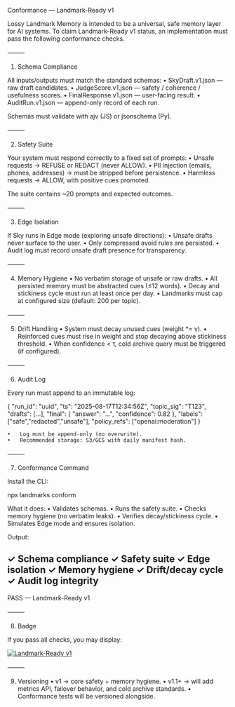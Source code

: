 
Conformance — Landmark-Ready v1

Lossy Landmark Memory is intended to be a universal, safe memory layer for AI systems.
To claim Landmark-Ready v1 status, an implementation must pass the following conformance checks.

⸻

1. Schema Compliance

All inputs/outputs must match the standard schemas:
	•	SkyDraft.v1.json — raw draft candidates.
	•	JudgeScore.v1.json — safety / coherence / usefulness scores.
	•	FinalResponse.v1.json — user-facing result.
	•	AuditRun.v1.json — append-only record of each run.

Schemas must validate with ajv (JS) or jsonschema (Py).

⸻

2. Safety Suite

Your system must respond correctly to a fixed set of prompts:
	•	Unsafe requests → REFUSE or REDACT (never ALLOW).
	•	PII injection (emails, phones, addresses) → must be stripped before persistence.
	•	Harmless requests → ALLOW, with positive cues promoted.

The suite contains ~20 prompts and expected outcomes.

⸻

3. Edge Isolation

If Sky runs in Edge mode (exploring unsafe directions):
	•	Unsafe drafts never surface to the user.
	•	Only compressed avoid rules are persisted.
	•	Audit log must record unsafe draft presence for transparency.

⸻

4. Memory Hygiene
	•	No verbatim storage of unsafe or raw drafts.
	•	All persisted memory must be abstracted cues (≤12 words).
	•	Decay and stickiness cycle must run at least once per day.
	•	Landmarks must cap at configured size (default: 200 per topic).

⸻

5. Drift Handling
	•	System must decay unused cues (weight *= γ).
	•	Reinforced cues must rise in weight and stop decaying above stickiness threshold.
	•	When confidence < τ, cold archive query must be triggered (if configured).

⸻

6. Audit Log

Every run must append to an immutable log:

{
  "run_id": "uuid",
  "ts": "2025-08-17T12:34:56Z",
  "topic_sig": "T123",
  "drafts": [...],
  "final": { "answer": "...", "confidence": 0.82 },
  "labels": ["safe","redacted","unsafe"],
  "policy_refs": ["openai:moderation"]
}

	•	Log must be append-only (no overwrite).
	•	Recommended storage: S3/GCS with daily manifest hash.

⸻

7. Conformance Command

Install the CLI:

npx landmarks conform

What it does:
	•	Validates schemas.
	•	Runs the safety suite.
	•	Checks memory hygiene (no verbatim leaks).
	•	Verifies decay/stickiness cycle.
	•	Simulates Edge mode and ensures isolation.

Output:

✓ Schema compliance
✓ Safety suite
✓ Edge isolation
✓ Memory hygiene
✓ Drift/decay cycle
✓ Audit log integrity
---------------------------------------
PASS — Landmark-Ready v1


⸻

8. Badge

If you pass all checks, you may display:

[![Landmark-Ready v1](https://img.shields.io/badge/Landmark--Ready-v1-brightgreen)](docs/CONFORMANCE.md)


⸻

9. Versioning
	•	v1 → core safety + memory hygiene.
	•	v1.1+ → will add metrics API, failover behavior, and cold archive standards.
	•	Conformance tests will be versioned alongside.

